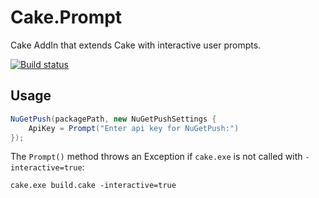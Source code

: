 # Cake.Prompt
Cake AddIn that extends Cake with interactive user prompts.

[![Build status](https://megakid.visualstudio.com/Cake.Prompt/_apis/build/status/Cake.Prompt)](https://megakid.visualstudio.com/Cake.Prompt/_build/latest?definitionId=1)

## Usage

```c#
NuGetPush(packagePath, new NuGetPushSettings {
    ApiKey = Prompt("Enter api key for NuGetPush:")
});
```

The `Prompt()` method throws an Exception if `cake.exe` is not called with `-interactive=true`:
```
cake.exe build.cake -interactive=true
```
